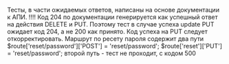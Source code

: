 Тесты, в части ожидаемых ответов,  написаны на основе документации к АПИ. 
!!!! Код 204 по документации генерируется как успешный ответ на действия DELETE и PUT.
Поэтому тест в случае успеха update PUT ожидает код 204, а не 200 как принято.
Код успеха на PUT следует откорректировать. 
Маршрут по ресету пароля содержит два пути 
$route['reset/password']['POST'] = 'reset/password';
$route['reset']['PUT'] = 'reset/password';
второй путь -  тест не проходит, с кодом 500

